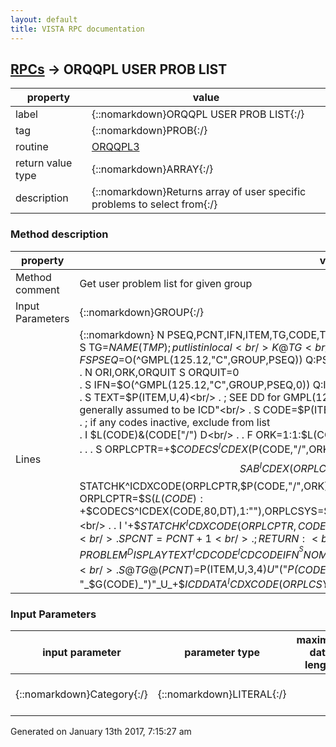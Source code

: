 ```yaml
---
layout: default
title: VISTA RPC documentation
---
```




## [RPCs](TableOfContent.md) &#8594; ORQQPL USER PROB LIST 

 property | value 
--- | --- 
 label | {::nomarkdown}ORQQPL USER PROB LIST{:/}
 tag | {::nomarkdown}PROB{:/}
 routine | [ORQQPL3](http://code.osehra.org/dox/Routine_ORQQPL3_source.html)
 return value type | {::nomarkdown}ARRAY{:/}
 description | {::nomarkdown}Returns array of user specific problems to select from{:/}


### Method description

 property | value 
 --- | --- 
 Method comment | Get user problem list for given group
 Input Parameters | {::nomarkdown}GROUP{:/}
 Lines | {::nomarkdown} N PSEQ,PCNT,IFN,ITEM,TG,CODE,TEXT,ORPLCSYS,ORPLCPTR<br/> S TG=$NAME(TMP) ; put list in local<br/> K @TG<br/> S LCNT=0<br/> S (PSEQ,PCNT)=0<br/> F  S PSEQ=$O(^GMPL(125.12,"C",GROUP,PSEQ)) Q:PSEQ'>0  D<br/> . N ORI,ORK,ORQUIT S ORQUIT=0<br/> . S IFN=$O(^GMPL(125.12,"C",GROUP,PSEQ,0)) Q:IFN'>0<br/> . S ITEM=$G(^GMPL(125.12,IFN,0))<br/> . S TEXT=$P(ITEM,U,4)<br/> . ; SEE DD for GMPL(125.12,4 :<br/> . ; "...code which is to be displayed... generally assumed to be ICD"<br/> . S CODE=$P(ITEM,U,5)<br/> . ; if any codes inactive, exclude from list<br/> . I $L(CODE)&(CODE["/") D<br/> . . F ORK=1:1:$L(CODE,"/") Q:+ORQUIT  D<br/> . . . S ORPLCPTR=+$$CODECS^ICDEX($P(CODE,"/",ORK),80,DT),ORPLCSYS=$$SAB^ICDEX(ORPLCPTR,DT)<br/> . . . I '+$$STATCHK^ICDXCODE(ORPLCPTR,$P(CODE,"/",ORK),DT) S ORQUIT=1 Q<br/> . . Q<br/> . E  D<br/> . . S ORPLCPTR=$S($L(CODE):+$$CODECS^ICDEX(CODE,80,DT),1:""),ORPLCSYS=$S($L(CODE):$$SAB^ICDEX(ORPLCPTR,DT),1:"ICD")<br/> . . I '+$$STATCHK^ICDXCODE(ORPLCPTR,CODE,DT) S ORQUIT=1 Q<br/> . . Q<br/> . I +ORQUIT Q<br/> . S PCNT=PCNT+1<br/> . ; RETURN:<br/> . ; PROBLEM^DISPLAY TEXT^ICD CODE^ICD CODE IFN^^SNOMED CT CONCEPT CODE^SNOMED CT DESIGNATION CODE<br/> . S @TG@(PCNT)=$P(ITEM,U,3,4)_U_"("_$P($$CODECS^ICDEX($P(CODE,"/"),80,DT),U,2)_" "_$G(CODE)_")"_U_+$$ICDDATA^ICDXCODE(ORPLCSYS,$P(CODE,"/"),DT,"E")_U_U_$P(ITEM,U,6,7){:/}

### Input Parameters

| input parameter | parameter type | maximum data length | required | description | 
| --- | --- | --- | --- | --- | 
| {::nomarkdown}Category{:/} | {::nomarkdown}LITERAL{:/} |  |  | {::nomarkdown}IFN of problem category{:/} | 




 Generated on January 13th 2017, 7:15:27 am